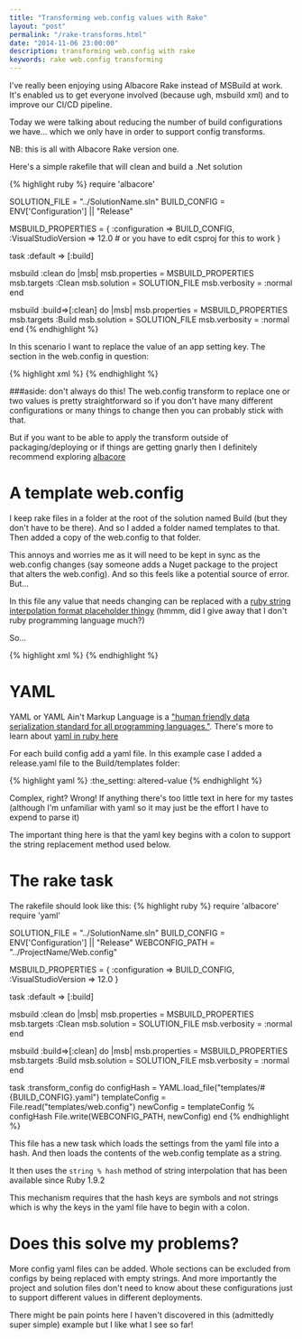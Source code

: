 ```yaml
--- 
title: "Transforming web.config values with Rake" 
layout: "post" 
permalink: "/rake-transforms.html" 
date: "2014-11-06 23:00:00"
description: transforming web.config with rake
keywords: rake web.config transforming
---
```


I've really been enjoying using Albacore Rake instead of MSBuild at work. It's enabled us to get everyone involved (because ugh, msbuild xml) and to improve our CI/CD pipeline.

Today we were talking about reducing the number of build configurations we have... which we only have in order to support config transforms.

NB: this is all with Albacore Rake version one.

Here's a simple rakefile that will clean and build a .Net solution

{% highlight ruby %}
require 'albacore'

SOLUTION_FILE = "../SolutionName.sln"
BUILD_CONFIG = ENV['Configuration'] || "Release"

MSBUILD_PROPERTIES = {
  :configuration => BUILD_CONFIG,
  :VisualStudioVersion => 12.0 # or you have to edit csproj for this to work
}

task :default => [:build]

msbuild :clean do |msb|
    msb.properties = MSBUILD_PROPERTIES
    msb.targets :Clean
    msb.solution = SOLUTION_FILE
    msb.verbosity = :normal
end

msbuild :build=>[:clean] do |msb|
    msb.properties = MSBUILD_PROPERTIES
    msb.targets :Build
    msb.solution = SOLUTION_FILE
    msb.verbosity = :normal
end
{% endhighlight %}

In this scenario I want to replace the value of an app setting key. The section in the web.config in question:

{% highlight xml %}
  <appSettings>
    <add key="TheSetting" value="value that needs to change"/>
  </appSettings>
{% endhighlight %}

###aside: don't always do this!
The web.config transform to replace one or two values is pretty straightforward so if you don't have many different configurations or many things to change then you can probably stick with that. 

But if you want to be able to apply the transform outside of packaging/deploying or if things are getting gnarly then I definitely recommend exploring [albacore](https://github.com/Albacore/albacore)

A template web.config
==========================
I keep rake files in a folder at the root of the solution named Build (but they don't have to be there). And so I added a folder named templates to that. Then added a copy of the web.config to that folder.

This annoys and worries me as it will need to be kept in sync as the web.config changes (say someone adds a Nuget package to the project that alters the web.config). And so this feels like a potential source of error. But...

In this file any value that needs changing can be replaced with a [ruby string interpolation format placeholder thingy](http://blog.revathskumar.com/2013/01/ruby-multiple-string-substitution-in-string-template.html) (hmmm, did I give away that I don't ruby programming language much?)

So...

{% highlight xml %}
  <appSettings>
    <add key="TheSetting" value="%{the_setting}"/>
  </appSettings>
{% endhighlight %}

YAML
============
YAML or YAML Ain't Markup Language is a ["human friendly data serialization
  standard for all programming languages."](http://www.yaml.org/). There's more to learn about [yaml in ruby here](http://yaml4r.sourceforge.net/doc/)

For each build config add a yaml file. In this example case I added a release.yaml file to the Build/templates folder:

{% highlight yaml %}
:the_setting: altered-value
{% endhighlight %}

Complex, right? Wrong! If anything there's too little text in here for my tastes (although I'm unfamiliar with yaml so it may just be the effort I have to expend to parse it)

The important thing here is that the yaml key begins with a colon to support the string replacement method used below.

The rake task
====================
The rakefile should look like this:
{% highlight ruby %}
require 'albacore'
require 'yaml'

SOLUTION_FILE = "../SolutionName.sln"
BUILD_CONFIG = ENV['Configuration'] || "Release"
WEBCONFIG_PATH = "../ProjectName/Web.config"

MSBUILD_PROPERTIES = {
  :configuration => BUILD_CONFIG,
  :VisualStudioVersion => 12.0
}

task :default => [:build]

msbuild :clean do |msb|
    msb.properties = MSBUILD_PROPERTIES
    msb.targets :Clean
    msb.solution = SOLUTION_FILE
    msb.verbosity = :normal
end

msbuild :build=>[:clean] do |msb|
    msb.properties = MSBUILD_PROPERTIES
    msb.targets :Build
    msb.solution = SOLUTION_FILE
    msb.verbosity = :normal
end

task :transform_config do 
  configHash = YAML.load_file("templates/#{BUILD_CONFIG}.yaml")
  templateConfig = File.read("templates/web.config") 
  newConfig = templateConfig % configHash
  File.write(WEBCONFIG_PATH, newConfig)
end
{% endhighlight %}

This file has a new task which loads the settings from the yaml file into a hash. And then loads the contents of the web.config template as a string.

It then uses the `string % hash` method of string interpolation that has been available since Ruby 1.9.2

This mechanism requires that the hash keys are symbols and not strings which is why the keys in the yaml file have to begin with a colon.

Does this solve my problems?
===========
More config yaml files can be added. Whole sections can be excluded from configs by being replaced with empty strings. And more importantly the project and solution files don't need to know about these configurations just to support different values in different deployments.

There might be pain points here I haven't discovered in this (admittedly super simple) example but I like what I see so far!
 